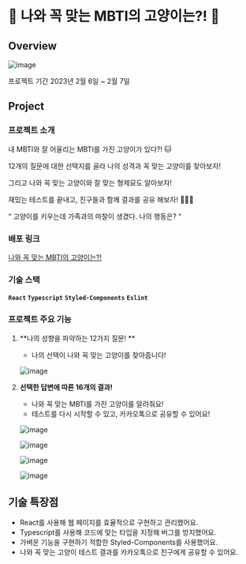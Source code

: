 # 🐾 나와 꼭 맞는 MBTI의 고양이는?! 🐾

## Overview

![image](https://github.com/JHni2/bestCatTest/assets/105628384/c7baacd1-3c8f-4ed7-bb82-903bf326d1b9)

프로젝트 기간 
2023년 2월 6일 ~ 2월 7일

## Project

### 프로젝트 소개

내 MBTI와 잘 어울리는 MBTI를 가진 고양이가 있다?! 🐱

12개의 질문에 대한 선택지를 골라 나의 성격과 꼭 맞는 고양이를 찾아보자!

그리고 나와 꼭 맞는 고양이와 잘 맞는 형제묘도 알아보자!

재밌는 테스트를 끝내고, 친구들과 함께 결과를 공유 해보자! 🙋🏻‍♀️

 “ 고양이를 키우는데 가족과의 마찰이 생겼다. 나의 행동은? “

### **배포 링크**

[나와 꼭 맞는 MBTI의 고양이는?!](https://mbtitest-ts.vercel.app/)

### **기술 스택**

**`React` `Typescript`** **`Styled-Components`** **`Eslint`**

### 프로젝트 주요 기능

1. **나의 성향을 파악하는 12가지 질문! **
    - 나의 선택이 나와 꼭 맞는 고양이를 찾아줍니다!
    
    ![image](https://github.com/JHni2/bestCatTest/assets/105628384/e2249e0e-f0e0-40af-8ec8-22ef0665f5d9)

    
2.  **선택한 답변에 따른 16개의 결과!**
    - 나와 꼭 맞는 MBTI를 가진 고양이를 알려줘요!
    - 테스트를 다시 시작할 수 있고, 카카오톡으로 공유할 수 있어요!
    
    ![image](https://github.com/JHni2/bestCatTest/assets/105628384/f6bec5a0-6580-45f4-b02a-ceef12ad0cf9)
    
    ![image](https://github.com/JHni2/bestCatTest/assets/105628384/4cbfbcb9-c3ad-43dd-8f88-3eb5c134a05b)
    
    ![image](https://github.com/JHni2/bestCatTest/assets/105628384/4d7ac003-19da-49ab-8468-3cac761327c6)
    
    ![image](https://github.com/JHni2/bestCatTest/assets/105628384/62710c5a-f759-4d2b-bef3-1b0ebb0ec786)
    

## 기술 특장점

- React를 사용해 웹 페이지를 효율적으로 구현하고 관리했어요.
- Typescript를 사용해 코드에 맞는 타입을 지정해 버그를 방지했어요.
- 가벼운 기능을 구현하기 적합한 Styled-Components를 사용했어요.
- 나와 꼭 맞는 고양이 테스트 결과를 카카오톡으로 친구에게 공유할 수 있어요.
